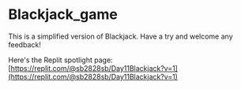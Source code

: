 # Blackjack_game
This is a simplified version of Blackjack. Have a try and welcome any feedback!

Here's the Replit spotlight page: [https://replit.com/@sb2828sb/Day11Blackjack?v=1](https://replit.com/@sb2828sb/Day11Blackjack?v=1)

